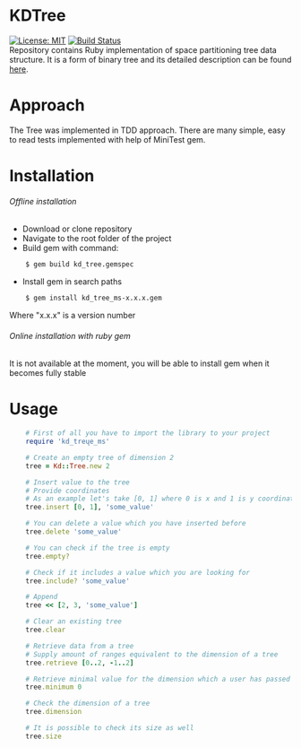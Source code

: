 # KDTree
[![License: MIT](https://img.shields.io/badge/License-MIT-yellow.svg)](https://opensource.org/licenses/MIT)
[![Build Status](https://www.travis-ci.org/mateuszstompor/kdtree.svg?branch=master)](https://www.travis-ci.org/mateuszstompor/kdtree)
<br>
Repository contains Ruby implementation of space partitioning tree data structure. It is a form of binary tree and its detailed description can be found [here](https://en.wikipedia.org/wiki/K-d_tree).

# Approach
The Tree was implemented in TDD approach. There are many simple, easy to read tests implemented with help of MiniTest gem. 

# Installation
###### Offline installation
* Download or clone repository
* Navigate to the root folder of the project
* Build gem with command:
```bash
    $ gem build kd_tree.gemspec
```
* Install gem in search paths
```bash
    $ gem install kd_tree_ms-x.x.x.gem
```
Where "x.x.x" is a version number

###### Online installation with ruby gem
It is not available at the moment, you will be able to install gem when it becomes fully stable

# Usage
```ruby
    # First of all you have to import the library to your project
    require 'kd_treųe_ms'

    # Create an empty tree of dimension 2
    tree = Kd::Tree.new 2

    # Insert value to the tree
    # Provide coordinates
    # As an example let's take [0, 1] where 0 is x and 1 is y coordinate
    tree.insert [0, 1], 'some_value'

    # You can delete a value which you have inserted before
    tree.delete 'some_value'

    # You can check if the tree is empty
    tree.empty?

    # Check if it includes a value which you are looking for
    tree.include? 'some_value' 

    # Append
    tree << [2, 3, 'some_value'] 

    # Clear an existing tree
    tree.clear 

    # Retrieve data from a tree
    # Supply amount of ranges equivalent to the dimension of a tree 
    tree.retrieve [0..2, -1..2] 

    # Retrieve minimal value for the dimension which a user has passed
    tree.minimum 0 

    # Check the dimension of a tree
    tree.dimension

    # It is possible to check its size as well
    tree.size
```
